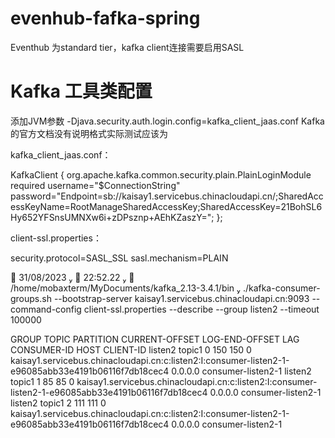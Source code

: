 # evenhub-fafka-spring
Eventhub 为standard tier，kafka client连接需要启用SASL
# Kafka 工具类配置

添加JVM参数  -Djava.security.auth.login.config=kafka_client_jaas.conf
Kafka的官方文档没有说明格式实际测试应该为

kafka_client_jaas.conf：

KafkaClient {
org.apache.kafka.common.security.plain.PlainLoginModule required
username="$ConnectionString"
password="Endpoint=sb://kaisay1.servicebus.chinacloudapi.cn/;SharedAccessKeyName=RootManageSharedAccessKey;SharedAccessKey=21BohSL6Hy652YFSnsUMNXw6i+zDPsznp+AEhKZaszY=";
};


client-ssl.properties：

security.protocol=SASL_SSL
sasl.mechanism=PLAIN


 31/08/2023   22:52.22   /home/mobaxterm/MyDocuments/kafka_2.13-3.4.1/bin  ./kafka-consumer-groups.sh --bootstrap-server kaisay1.servicebus.chinacloudapi.cn:9093 --command-config client-ssl.properties --describe --group listen2 --timeout 100000

GROUP           TOPIC           PARTITION  CURRENT-OFFSET  LOG-END-OFFSET  LAG             CONSUMER-ID                                                                                         HOST            CLIENT-ID
listen2         topic1          0          150             150             0               kaisay1.servicebus.chinacloudapi.cn:c:listen2:I:consumer-listen2-1-e96085abb33e4191b06116f7db18cec4 0.0.0.0         consumer-listen2-1
listen2         topic1          1          85              85              0               kaisay1.servicebus.chinacloudapi.cn:c:listen2:I:consumer-listen2-1-e96085abb33e4191b06116f7db18cec4 0.0.0.0         consumer-listen2-1
listen2         topic1          2          111             111             0               kaisay1.servicebus.chinacloudapi.cn:c:listen2:I:consumer-listen2-1-e96085abb33e4191b06116f7db18cec4 0.0.0.0         consumer-listen2-1
